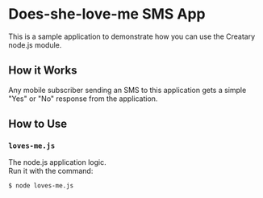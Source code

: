 # Does-she-love-me SMS App

This is a sample application to demonstrate how you can use
the Creatary node.js module.

## How it Works

Any mobile subscriber sending an SMS to this application gets
a simple "Yes" or "No" response from the application.

## How to Use

### `loves-me.js`

The node.js application logic.   
Run it with the command:

    $ node loves-me.js
